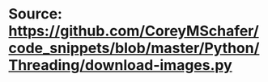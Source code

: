 # Source: https://github.com/CoreyMSchafer/code_snippets/blob/master/Python/Threading/download-images.py
